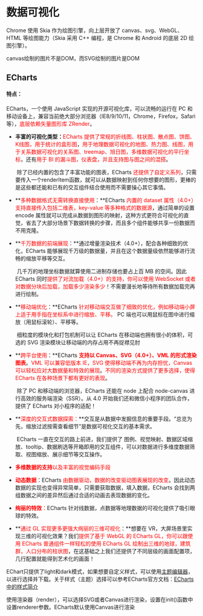 # 数据可视化



Chrome 使用 Skia 作为绘图引擎，向上层开放了 canvas、svg、WebGL、HTML 等绘图能力（Skia 采用 C++ 编程，是 Chrome 和 Android 的底层 2D 绘图引擎）。



canvas绘制的图片不是DOM，而SVG绘制的图片是DOM



## ECharts

#### **特点：**

ECharts，一个使用 JavaScript 实现的开源可视化库，可以流畅的运行在 PC 和移动设备上，兼容当前绝大部分浏览器（IE8/9/10/11，Chrome，Firefox，Safari等），<font color=FF0000>底层依赖矢量图形库 ZRender</font>。

- **丰富的可视化类型：**<font color=FF0000>ECharts 提供了常规的折线图、柱状图、散点图、饼图、K线图，用于统计的盒形图</font>，<font color=FF0000>用于地理数据可视化的地图、热力图、线图，用于关系数据可视化的关系图、treemap、旭日图，多维数据可视化的平行坐标</font>，还有<font color=FF0000>用于 BI 的漏斗图，仪表盘，并且支持图与图之间的混搭</font>。

  ​        除了已经内置的包含了丰富功能的图表，ECharts <font color=FF0000>还提供了自定义系列</font>，只需要传入一个renderItem函数，就可以从数据映射到任何你想要的图形，更棒的是这些都还能和已有的交互组件结合使用而不需要操心其它事情。

- **<font color=FF0000>多种数据格式无需转换直接使用</font>：**ECharts <font color=FF0000>内置的 dataset 属性（4.0+）支持直接传入包括二维表，key-value 等多种格式的数据源</font>，通过简单的设置 encode 属性就可以完成从数据到图形的映射，这种方式更符合可视化的直觉，省去了大部分场景下数据转换的步骤，而且多个组件能够共享一份数据而不用克隆。

- **<font color=FF0000>千万数据的前端展现</font>：**通过增量渲染技术（4.0+），配合各种细致的优化，ECharts 能够展现千万级的数据量，并且在这个数据量级依然能够进行流畅的缩放平移等交互。

  ​		几千万的地理坐标数据就算使用二进制存储也要占上百 MB 的空间。因此 ECharts 同时<font color=FF0000>提供了对流加载（4.0+）的支持，你可以使用 WebSocket 或者对数据分块后加载，加载多少渲染多少</font>！不需要漫长地等待所有数据加载完再进行绘制。

- **<font color=FF0000>移动端优化</font>：**ECharts <font color=FF0000>针对移动端交互做了细致的优化，例如移动端小屏上适于用手指在坐标系中进行缩放、平移。 </font>PC 端也可以用鼠标在图中进行缩放（用鼠标滚轮）、平移等。

  ​		细粒度的模块化和打包机制可以让 ECharts 在移动端也拥有很小的体积，可选的 SVG 渲染模块让移动端的内存占用不再捉襟见肘

- **<font color=FF0000>跨平台使用</font>：**ECharts <font color=FF0000>**支持以 Canvas、SVG（4.0+）、VML 的形式渲染图表**</font>。<font color=FF0000>VML 可以兼容低版本 IE，SVG 使得移动端不再为内存担忧，Canvas 可以轻松应对大数据量和特效的展现</font>。<font color=FF0000>不同的渲染方式提供了更多选择，使得 ECharts 在各种场景下都有更好的表现</font>。

  ​		除了 PC 和移动端的浏览器，ECharts 还能在 node 上配合 node-canvas 进行高效的服务端渲染（SSR）。从 4.0 开始我们还和微信小程序的团队合作，提供了 ECharts 对小程序的适配！

- **<font color=FF0000>深度的交互式数据探索：</font>**交互是从数据中发掘信息的重要手段。“总览为先，缩放过滤按需查看细节”是数据可视化交互的基本需求。

  ​		ECharts 一直在交互的路上前进，我们提供了 图例、视觉映射、数据区域缩放、tooltip、数据刷选等开箱即用的交互组件，可以对数据进行多维度数据筛取、视图缩放、展示细节等交互操作。

- <font color=FF0000>**多维数据的支持**以及丰富的视觉编码手段</font>
- **<font color=FF0000>动态数据</font>**：ECharts <font color=FF0000>由数据驱动，数据的改变驱动图表展现的改变</font>。因此动态数据的实现也变得异常简单，只需要获取数据，填入数据，ECharts 会找到两组数据之间的差异然后通过合适的动画去表现数据的变化。
- <font color=FF0000>**绚丽的特效**：</font>ECharts 针对线数据，点数据等地理数据的可视化提供了吸引眼球的特效。

- **<font color=FF0000>通过 GL 实现更多更强大绚丽的三维可视化</font>：**想要在 VR，大屏场景里实现三维的可视化效果？我们<font color=FF0000>提供了基于 WebGL 的 ECharts GL，你可以跟使用 ECharts 普通组件一样轻松的使用 ECharts GL 绘制出三维的地球，建筑群，人口分布的柱状图</font>，在这基础之上我们还提供了不同层级的画面配置项，几行配置就能得到艺术化的画面！



EChart只提供了light和dark模式，如果想要自定义样式，可以使用[主题编辑器](https://www.echartsjs.com/theme-builder/)，以进行选择并下载。关于样式（主题）选择可以参考ECharts官方文档：[ECharts 中的样式简介](https://echarts.apache.org/next/zh/tutorial.html#ECharts%20%E4%B8%AD%E7%9A%84%E6%A0%B7%E5%BC%8F%E7%AE%80%E4%BB%8B)



使用渲染器（render），可以选择SVG或者Canvas进行渲染，设置在init()函数中设置renderer参数。ECharts默认使用Canvas进行渲染 